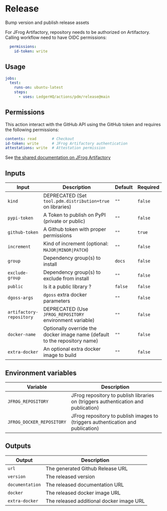 # Release

Bump version and publish release assets

For JFrog Artifactory, repository needs to be authorized on Artifactory.
Calling workflow need to have OIDC permissions:

```yaml
  permissions:
    id-token: write
```

## Usage

```yaml
jobs:
  test:
    runs-on: ubuntu-latest
    steps:
      - uses: LedgerHQ/actions/pdm/release@main
```

## Permissions

This action interact with the GitHub API using the GitHub token and requires the following permissions:

```yaml
contents: read       # Checkout
id-token: write      # JFrog Artifactory authentication
attestations: write  # Attestation permission
```

See [the shared documentation on JFrog Artifactory](https://github.com/LedgerHQ/actions/tree/main/pdm#jfrog-artifactory)

## Inputs

| Input | Description | Default | Required |
|-------|-------------|---------|----------|
| `kind` | DEPRECATED (Set `tool.pdm.distribution=true` on libraries) | `""` | `false` |
| `pypi-token` | A Token to publish on PyPI (private or public) | `""` | `false` |
| `github-token` | A Github token with proper permissions | `""` | `true` |
| `increment` | Kind of increment (optional: `MAJOR\|MINOR\|PATCH`) | `""` | `false` |
| `group` | Dependency group(s) to install | `docs` | `false` |
| `exclude-group` | Dependency group(s) to exclude from install | `""` | `false` |
| `public` | Is it a public library ? | `false` | `false` |
| `dgoss-args` | `dgoss` extra docker parameters | `""` | `false` |
| `artifactory-repository` | DEPRECATED (Use `JFROG_REPOSITORY` environment variable) | `""` | `false` |
| `docker-name` | Optionally override the docker image name (default to the repository name) | `""` | `false` |
| `extra-docker` | An optional extra docker image to build | `""` | `false` |

## Environment variables

| Variable | Description |
|--------|-------------|
| `JFROG_REPOSITORY` | JFrog repository to publish libraries on (triggers authentication and publication) |
| `JFROG_DOCKER_REPOSITORY` | JFrog repository to publish images to (triggers authentication and publication) |

## Outputs

| Output | Description |
|--------|-------------|
| `url` | The generated Github Release URL |
| `version` | The released version |
| `documentation` | The released documentation URL |
| `docker` | The released docker image URL |
| `extra-docker` | The released additional docker image URL |
